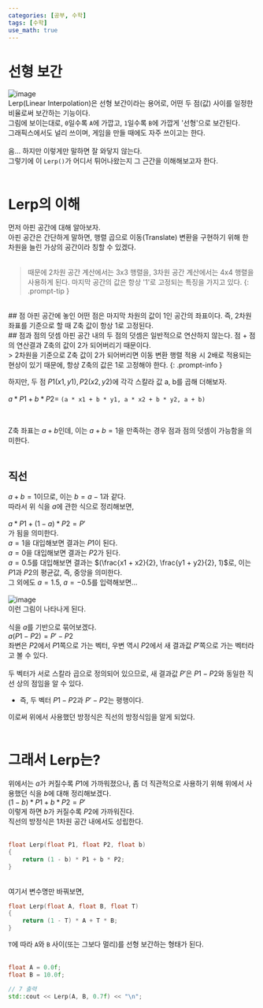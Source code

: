 ```yaml
---
categories: [공부, 수학]
tags: [수학]
use_math: true
---
```

# 선형 보간
![image](https://github.com/Time-of/Time-of.github.io/assets/83389425/5eb1b0c8-4d15-4f33-a0a1-8a0a89839f78)  
Lerp(Linear Interpolation)은 선형 보간이라는 용어로, 어떤 두 점(값) 사이를 일정한 비율로써 보간하는 기능이다.  
그림에 보이는대로, `0`일수록 `A`에 가깝고, `1`일수록 `B`에 가깝게 '선형'으로 보간된다.  
그래픽스에서도 널리 쓰이며, 게임을 만들 때에도 자주 쓰이고는 한다.  
<br>
음... 하지만 이렇게만 말하면 잘 와닿지 않는다.  
그렇기에 이 `Lerp()`가 어디서 튀어나왔는지 그 근간을 이해해보고자 한다.  
<br>

# Lerp의 이해
먼저 아핀 공간에 대해 알아보자.  
아핀 공간은 간단하게 말하면, 행렬 곱으로 이동(Translate) 변환을 구현하기 위해 한 차원을 늘린 가상의 공간이라 칭할 수 있겠다.  
<br>

> 때문에 2차원 공간 계산에서는 3x3 행렬을, 3차원 공간 계산에서는 4x4 행렬을 사용하게 된다. 
> 마지막 공간의 값은 항상 '1'로 고정되는 특징을 가지고 있다.
{: .prompt-tip }
<br>
## 점
아핀 공간에 놓인 어떤 점은 마지막 차원의 값이 1인 공간의 좌표이다.  
즉, 2차원 좌표를 기준으로 할 때 Z축 값이 항상 1로 고정된다.  
<br>
## 점과 점의 덧셈
아핀 공간 내의 두 점의 덧셈은 일반적으로 연산하지 않는다.  
점 + 점의 연산결과 Z축의 값이 2가 되어버리기 때문이다.  
<br>
> 2차원을 기준으로 Z축 값이 2가 되어버리면 이동 변환 행렬 적용 시 2배로 적용되는 현상이 있기 때문에, 항상 Z축의 값은 1로 고정해야 한다.
{: .prompt-info }
<br>

하지만, 두 점 $P1(x1, y1), P2(x2, y2)$에 각각 스칼라 값 a, b를 곱해 더해보자.  
<br>
$a * P1 + b * P2 =$ `(a * x1 + b * y1, a * x2 + b * y2, a + b)`

<br>

Z축 좌표는 $a+b$인데, 이는 $a+b=1$을 만족하는 경우 점과 점의 덧셈이 가능함을 의미한다.  
<br>

## 직선
$a + b = 1$이므로, 이는 $b = a - 1$과 같다.  
따라서 위 식을 $a$에 관한 식으로 정리해보면,  
<br>
$a * P1 + (1 - a) * P2 = P'$
<br>
가 됨을 의미한다.  
$a = 1$을 대입해보면 결과는 $P1$이 된다.  
$a = 0$을 대입해보면 결과는 $P2$가 된다.  
$a = 0.5$를 대입해보면 결과는 $(\frac{x1 + x2}{2}, \frac{y1 + y2}{2}, 1)$로, 이는 $P1$과 $P2$의 평균값, 즉, 중앙을 의미한다.  
그 외에도 $a = 1.5$, $a = -0.5$를 입력해보면...  
<br>
![image](https://github.com/Time-of/Time-of.github.io/assets/83389425/39f1037a-9950-4716-bb09-4bab1150e828)  
이런 그림이 나타나게 된다.  
<br>
식을 $a$를 기반으로 묶어보겠다.  
$a(P1-P2) = P'-P2$  
좌변은 $P2$에서 $P1$쪽으로 가는 벡터, 우변 역시 $P2$에서 새 결과값 $P'$쪽으로 가는 벡터라고 볼 수 있다.  
<br>
두 벡터가 서로 스칼라 곱으로 정의되어 있으므로, 새 결과값 $P'$은 $P1-P2$와 동일한 직선 상의 점임을 알 수 있다.  
- 즉, 두 벡터 $P1-P2$과 $P'-P2$는 평행이다.  

이로써 위에서 사용했던 방정식은 직선의 방정식임을 알게 되었다.  
<br>

# 그래서 Lerp는?
위에서는 $a$가 커질수록 $P1$에 가까워졌으나, 좀 더 직관적으로 사용하기 위해 위에서 사용했던 식을 $b$에 대해 정리해보겠다.  
$(1 - b) * P1 + b * P2 = P'$  
이렇게 하면 $b$가 커질수록 $P2$에 가까워진다.  
직선의 방정식은 1차원 공간 내에서도 성립한다.  
<br>
```cpp
float Lerp(float P1, float P2, float b)
{
    return (1 - b) * P1 + b * P2;
}
```  
<br>
여기서 변수명만 바꿔보면,  

```cpp
float Lerp(float A, float B, float T)
{
    return (1 - T) * A + T * B;
}
```  
`T`에 따라 `A`와 `B` 사이(또는 그보다 멀리)를 선형 보간하는 형태가 된다.  
<br>

```cpp
float A = 0.0f;
float B = 10.0f;

// 7 출력
std::cout << Lerp(A, B, 0.7f) << "\n";
```

